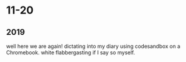 <h1>11-20</h1>

<h2>2019</h2>

well here we are again! dictating into my diary using codesandbox on a Chromebook. white flabbergasting if I say so myself.

